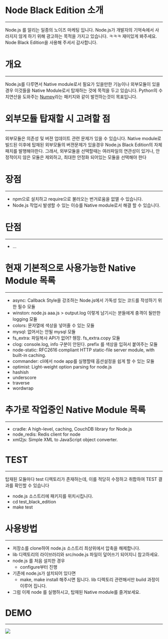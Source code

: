 # Node Black Edition 소개
---------------------------

  Node.js 를 알리는 일종의 노이즈 마케팅 입니다. Node.js가 개발자의 기억속에서 사라지지 않게 하기 위해 광고하는 목적을 가지고 있습니다. ㅋㅋㅋ 재미있게 봐주세요. Node Black Edition을 사용해 주셔서 감사합니다.



# 개요
-------

  Node.js를 다루면서 Native module로서 필요가 있을만한 기능이나 외부모듈이 있을경우 이것들을 Native Module로서 탑재하는 것에 목적을 두고 있습니다. Python의 수치연산을 도와주는 [Numpy](http://www.scipy.org/Numpy_Example_List)라는 패키지와 같이 발전하는것이 목표입니다.


# 외부모듈 탑재할 시 고려할 점
-------------------------------

  외부모듈은 의존성 및 버젼 업데이트 관련 문제가 있을 수 있습니다. Native module로 빌드된 이후에 탑재된 외부모듈의 버젼문제가 있을경우 Node.js Black Edition의 자체 패치를 발행해야한다. 그래서, 외부모듈을 선택할때는 여러파일의 연관성이 있거나, 안정적이지 않은 모듈은 제외하고, 최대한 안정화 되어있는 모듈을 선택해야 한다


# 장점
-------

- npm으로 설치하고 require으로 불러오는 번거로움을 없앨 수 있습니다.
- Node.js 작업시 발생할 수 있는 이슈를 Native module로서 해결 할 수 있습니다.


# 단점
-------

- ...


# 현재 기본적으로 사용가능한 Native Module 목록
-----------------------------------------------

- async: Callback Style을 강조하는 Node.js에서 가독성 있는 코드를 작성하기 위한 필수 모듈
- winston: node.js aaa.js > output.log 이렇게 남기시는 분들에게 충격이 될만한 logging 모듈
- colors: 문자열에 색상을 넣어줄 수 있는 모듈
- mysql: 없어서는 안될 mysql 모듈
- fs_extra: 파일복사 API가 없어? 줸장. fs_extra.copy 모듈
- clog: console.log, info 구분이 안된다. prefix 를 색상을 입혀서 붙여주는 모듈
- node-static: RFC2616 compliant HTTP static-file server module, with built-in caching.
- commander: cli에서 node app를 실행할때 옵션설정을 쉽게 할 수 있는 모듈
- optimist: Light-weight option parsing for node.js
- hashish
- underscore
- traverse
- wordwrap


# 추가로 작업중인 Native Module 목록
-----------------------------------------------

- cradle: A high-level, caching, CouchDB library for Node.js
- node_redis: Redis client for node
- xml2js: Simple XML to JavaScript object converter.


# TEST
--------
탑재된 모듈마다 test 디렉토리가 존재하는데, 이를 적당히 수정하고 취합하여 TEST 결과를 확인할 수 있습니다

- node.js 소스트리에 패키지를 위치시킵니다.
- cd test_black_edition
- make test


# 사용방법
-----------

* 저장소를 clone하여 node.js 소스트리 최상위에서 압축을 해제합니다.
* lib 디렉토리의 라이브러리와 src/node.js 파일이 덮어쓰기 되어지니 참고하세요.
* node.js 를 처음 설치한 경우
  * configure부터 진행
* 기존에 node.js가 설치되어 있다면
  * make, make install 해주시면 됩니다. lib 디렉토리 관련해서만 build 과정이 이루어 집니다.
* 그럼 이제 node 를 실행하시고, 탑재된 Native module를 즐겨보세요.

# DEMO
-----------
<img src="https://p.twimg.com/AoZcb4ICIAMmnW0.png:large">
